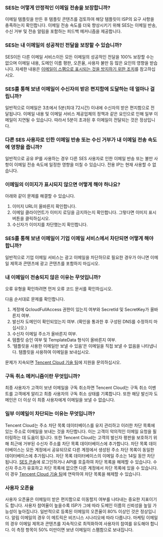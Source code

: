 [](id:que1) 
### SES는 어떻게 안정적인 이메일 전송을 보장합니까?
이메일 템플릿을 만든 후 템플릿 콘텐츠를 검토하여 해당 템플릿이 ISP의 요구 사항을 충족하는지 확인합니다. 이메일 전송 속도를 더욱 향상시키기 위해 SES는 이메일 반송, 수신 거부 및 전송 알림을 포함하는 피드백 메커니즘을 제공합니다.

[](id:que2) 
### SES는 내 이메일의 성공적인 전달을 보장할 수 있습니까?
SES이든 다른 이메일 서비스이든 모든 이메일의 성공적인 전달을 100% 보장할 수는 없으며 이메일 내용, 도메인 이름 평판, 오픈율, 사용자 불만 등 많은 요인의 영향을 받습니다. 자세한 내용은 [이메일이 스팸으로 표시되는 것을 방지하기 위한 조치](https://intl.cloud.tencent.com/document/product/1084/42369)를 참고하십시오.


[](id:que3) 
### SES를 통해 보낸 이메일이 수신자의 받은 편지함에 도달하는 데 얼마나 걸립니까?
일반적으로 이메일은 3초에서 5분(최대 72시간) 이내에 수신자의 받은 편지함으로 전달됩니다. 이메일 내용 및 이메일 서비스 제공업체의 정책과 같은 요인으로 인해 일부 이메일이 지연될 수 있습니다. 따라서 5분이 초과된 후 이메일이 전달되는 것은 정상입니다.

[](id:que4) 
### 다른 SES 사용자로 인한 이메일 반송 또는 수신 거부가 내 이메일 전송 속도에 영향을 줍니까?
일반적으로 공유 IP를 사용하는 경우 다른 SES 사용자로 인한 이메일 반송 또는 불만 사항이 이메일 전송 속도에 일정한 영향을 미칠 수 있습니다. 전용 IP는 현재 사용할 수 없습니다.

[](id:que5) 
### 이메일의 이미지가 표시되지 않으면 어떻게 해야 하나요?
아래와 같이 문제를 해결할 수 있습니다.

1. 이미지 URL이 올바른지 확인합니다.
2. 이메일 클라이언트가 이미지 로딩을 금지하는지 확인합니다. 그렇다면 이미지 표시 버튼을 클릭하십시오.
3. 수신자가 이미지를 차단했는지 확인합니다.

[](id:que6) 
### SES를 통해 보낸 이메일이 기업 이메일 서비스에서 차단되면 어떻게 해야 합니까?
일반적으로 기업 이메일 서비스는 광고 이메일을 차단하므로 필요한 경우가 아니면 이메일 제목과 콘텐츠에 광고 콘텐츠를 포함하지 마십시오.

[](id:que7) 
### 내 이메일이 전송되지 않은 이유는 무엇입니까?
오류 유형을 확인하려면 먼저 오류 코드 문서를 확인하십시오.

다음 순서대로 문제를 확인합니다.
1. 계정에 QcloudFullAccess 권한이 있는지 여부와 SecretId 및 SecretKey가 올바른지 여부.
2. 발신자 도메인이 확인되었는지 여부. (확인을 통과한 후 구성된 DNS를 수정하지 마십시오.)
3. 수신자 이메일 주소가 올바른지 여부.
4. 템플릿 승인 여부 및 TemplateData 형식이 올바른지 여부.
5. ‘템플릿을 사용한 이메일만 보낼 수 있음’은 이메일을 직접 보낼 수 없음을 나타냅니다. 템플릿을 사용하여 이메일을 보내십시오.

문제가 지속되면 [Tencent Cloud 기술 팀](https://console.cloud.tencent.com/workorder/category)에 지원을 문의하십시오.

[](id:que8) 
### 구독 취소 메커니즘이란 무엇입니까?
최종 사용자가 고객이 보낸 이메일을 구독 취소하면 Tencent Cloud는 구독 취소 이벤트를 고객에게 알리고 최종 사용자의 구독 취소 상태를 기록합니다. 또한 해당 발신자 도메인은 더 이상 이 최종 사용자에게 이메일을 보낼 수 없습니다.

[](id:que9) 
### 일부 이메일이 차단되는 이유는 무엇입니까?
Tencent Cloud는 주소 차단 목록 데이터베이스를 유지 관리하고 이러한 차단 목록에 있는 주소로 이메일을 보내는 것을 차단합니다. 이는 고객이 악의적인 이메일 요청을 필터링하는 데 도움이 됩니다. 또한 Tencent Cloud는 고객의 발신자 평판을 보호하기 위해 최근에 거부된 수신자 주소를 차단 목록 데이터베이스에 추가합니다. 차단 목록 데이터베이스는 모든 계정에서 공유되므로 다른 계정에서 생성된 주소 차단 목록이 동일한 데이터베이스에 추가됩니다. 차단 목록 데이터베이스의 이메일 주소는 14일 동안 차단됩니다. [SES 콘솔](https://console.cloud.tencent.com/ses/stats)에 로그인하거나 API를 호출하여 차단 목록을 해제할 수 있습니다. 수신자 주소가 유효하고 차단 목록에 없으면 다른 계정에서 차단 목록에 있을 수 있습니다. 이 경우 [Tencent Cloud 기술 팀](https://console.cloud.tencent.com/workorder/category)에 연락하여 차단 목록을 해제할 수 있습니다.

[](id:use)
### 사용자 오픈율
사용자 오픈율은 이메일이 받은 편지함으로 이동할지 여부를 나타내는 중요한 지표이기도 합니다. 사용자 참여율이 높을수록 ISP가 그에 따라 도메인 이름의 신뢰성을 높일 가능성이 높아집니다. 일반적으로 등록된 이메일의 오픈율이 80% 이상인 것은 정상입니다. 알림 이메일의 경우 이 메트릭은 비즈니스 시나리오에 따라 다릅니다. 마케팅 이메일의 경우 이메일 제목과 콘텐츠를 지속적으로 최적화하여 사용자의 참여를 유도해야 합니다. 이 측정 항목이 50% 미만이면 보낸 이메일이 스팸함으로 보내집니다.


